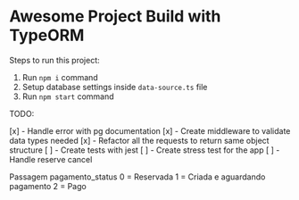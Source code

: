 # Awesome Project Build with TypeORM

Steps to run this project:

1. Run `npm i` command
2. Setup database settings inside `data-source.ts` file
3. Run `npm start` command

TODO:

[x] - Handle error with pg documentation
[x] - Create middleware to validate data types needed
[x] - Refactor all the requests to return same object structure
[ ] - Create tests with jest
[ ] - Create stress test for the app
[ ] - Handle reserve cancel

Passagem pagamento_status
0 = Reservada
1 = Criada e aguardando pagamento
2 = Pago
